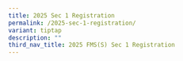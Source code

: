```yaml
---
title: 2025 Sec 1 Registration
permalink: /2025-sec-1-registration/
variant: tiptap
description: ""
third_nav_title: 2025 FMS(S) Sec 1 Registration
---
```

